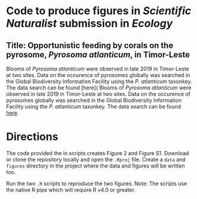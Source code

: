 # Code to produce figures in _Scientific Naturalist_ submission in _Ecology_
## Title: Opportunistic feeding by corals on the pyrosome, _Pyrosoma atlanticum_, in Timor-Leste

Blooms of _Pyrosoma atlanticum_ were observed in late 2019 in Timor-Leste at two sites. Data on the occurence of pyrosomes globally was searched in the Global Biodiversity Information Facility using the _P. atlanticum_ taxonkey. The data search can be found [here](
Blooms of _Pyrosoma atlanticum_ were observed in late 2019 in Timor-Leste at two sites. Data on the occurence of pyrosomes globally was searched in the Global Biodiversity Information Facility using the _P. atlanticum_ taxonkey. The data search can be found [here](https://doi.org/10.15468/dl.vv3adq).

# Directions
The code provided the in scripts creates Figure 2 and Figure S1. Download or clone the repository locally and open the `.Rproj` file. Create a `data` and `figures` directory in the project where the data and figures will be written too.

Run the two `.R` scripts to reproduce the two figures. Note: The scripts use the native R pipe which will require R v4.0 or greater.

